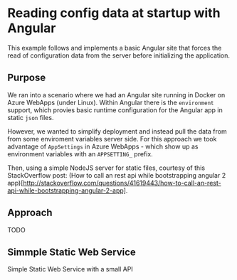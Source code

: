 # Reading config data at startup with Angular
This example follows and implements a basic Angular site that forces the read of configuration data from the server before initializing the application.

## Purpose
We ran into a scenario where we had an Angular site running in Docker on Azure WebApps (under Linux). Within Angular there is the `environment` support, which provies basic runtime configuration for the Angular app in static `json` files.

However, we wanted to simplify deployment and instead pull the data from from some enviroment variables server side. For this approach we took advantage of `AppSettings` in Azure WebApps - which show up as environment variables with an `APPSETTING_` prefix.

Then, using a simple NodeJS server for static files, courtesy of this StackOverflow post: (How to call an rest api while bootstrapping angular 2 app)[http://stackoverflow.com/questions/41619443/how-to-call-an-rest-api-while-bootstrapping-angular-2-app].

## Approach
TODO

## Simmple Static Web Service
Simple Static Web Service with a small API
